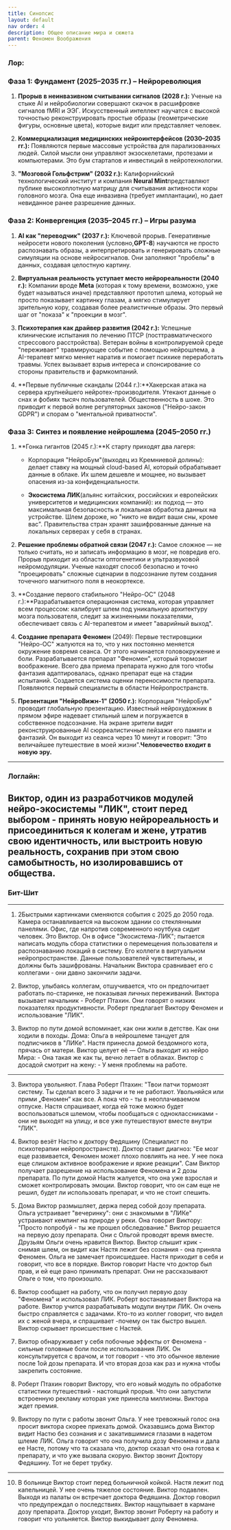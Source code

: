 ```yaml
---
title: Синопсис
layout: default
nav order: 4
description: Общее описание мира и сюжета
parent: Феномен Воображения
---
```


### Лор: 
### **Фаза 1: Фундамент (2025–2035 гг.) – Нейрореволюция**

1. **Прорыв в неинвазивном считывании сигналов (2028 г.):** Ученые на стыке AI и нейробиологии совершают скачок в расшифровке сигналов fMRI и ЭЭГ. Искусственный интеллект научатся с высокой точностью реконструировать простые образы (геометрические фигуры, основные цвета), которые видит или представляет человек.

2. **Коммерциализация медицинских нейроинтерфейсов (2030–2035 гг.):** Появляются первые массовые устройства для парализованных людей. Силой мысли они управляют экзоскелетами, протезами и компьютерами. Это бум стартапов и инвестиций в нейротехнологии.

3. **"Мозговой Гольфстрим" (2032 г.):** Калифорнийский технологический институт и компания **Neural Mint**представляют публике высокоплотную матрицу для считывания активности коры головного мозга. Она еще инвазивна (требует имплантации), но дает невиданное ранее разрешение данных.


### **Фаза 2: Конвергенция (2035–2045 гг.) – Игры разума**

1. **AI как "переводчик" (2037 г.):** Ключевой прорыв. Генеративные нейросети нового поколения (условно,**GPT-8**) научаются не просто распознавать образы, а интерпретировать и генерировать сложные симуляции на основе нейросигналов. Они заполняют "пробелы" в данных, создавая целостную картину.

2. **Виртуальная реальность уступает место нейрореальности (2040 г.):** Компании вроде **Meta** (которая к тому времени, возможно, уже будет называться иначе) представляют прототип шлема, который не просто показывает картинку глазам, а мягко стимулирует зрительную кору, создавая более реалистичные образы. Это первый шаг от "показа" к "проекции в мозг".

3. **Психотерапия как драйвер развития (2042 г.):** Успешные клинические испытания по лечению ПТСР (посттравматического стрессового расстройства). Ветеран войны в контролируемой среде "переживает" травмирующее событие с помощью нейрошлема, а AI-терапевт мягко меняет наратив и помогает психике переработать травмы. Успех вызывает взрыв интереса и спонсирование со стороны правительств и фармкомпаний.

4. **Первые публичные скандалы (2044 г.):**Хакерская атака на сервера крупнейшего нейротех-производителя. Утекают данные о снах и фобиях тысяч пользователей. Общественность в шоке. Это приводит к первой волне регуляторных законов ("Нейро-закон GDPR") и спорам о "ментальной приватности".


### **Фаза 3: Синтез и появление нейрошлема (2045–2050 гг.)**

1. **Гонка гигантов (2045 г.):**К старту приходят два лагеря:
	- Корпорация "НейроБум"(выходец из Кремниевой долины): делает ставку на мощный cloud-based AI, который обрабатывает данные в облаке. Их шлем дешевле и мощнее, но вызывает опасения из-за конфиденциальности.
	
	- **Экосистема ЛИК**(альянс китайских, российских и европейских университетов и медицинских компаний): их подход — это максимальная безопасность и локальная обработка данных на устройстве. Шлем дороже, но "никто не видит ваши сны, кроме вас". Правительства стран хранят зашифрованные данные на локальных серверах у себя в странах. 

2. **Решение проблемы обратной связи (2047 г.):** Самое сложное — не только считать, но и записать информацию в мозг, не повредив его. Прорыв приходит из области оптогенетики и ультразвуковой нейромодуляции. Ученые находят способ безопасно и точно "проецировать" сложные сценарии в подсознание путем создания точечного магнитного поля в неокортексе. 

3. **Создание первого стабильного "Нейро-ОС" (2048 г.):**Разрабатывается операционная система, которая управляет всем процессом: калибрует шлем под уникальную архитектуру мозга пользователя, следит за жизненными показателями, обеспечивает связь с AI-терапевтом и имеет "аварийный выход". 

4. **Создание препарата Феномен** (2049): Первые тестировщики "Нейро-ОС" жалуются на то, что у них постоянно меняется окружение вовремя сеанса. От этого начинается головокружение и боли. Разрабатывается препарат "Феномен", который тормозит воображение. Всего два приема препарата нужно для того чтобы фантазия адаптировалась, однако препарат еще на стадии испытаний. Создается система оценки переносимости препарата. Появляются первый специалисты в области Нейропространств.

5. **Презентация "НейроВижн-1" (2050 г.):** Корпорация "НейроБум" проводит глобальную презентацию. Известный нейрохудожник в прямом эфире надевает стильный шлем и погружается в собственное подсознание. На экране зрители видят реконструированные AI сюрреалистичные пейзажи его памяти и фантазий. Он выходит из сеанса через 10 минут и говорит: "Это величайшее путешествие в моей жизни".**Человечество входит в новую эру.**

---
### Логлайн:

Виктор, один из разработчиков модулей нейро-экосистемы "ЛИК", стоит перед выбором - принять новую нейрореальность и присоединиться к колегам и жене, утратив свою идентичность, или выстроить новую реальность, сохранив при этом свою самобытность, но изолировавшись от общества.
---

### Бит-Шит
---
1) 2Быстрыми картинками сменяются события с 2025 до 2050 года. Камера останавливается на высоком здании со стеклянными панелями.  Офис, где напротив современного ноутбука сидит человек. Это Виктор. Он в офисе "Экосистема-ЛИК"; пытается написать  модуль сбора статистики о перемещения пользователя и распознаванию локаций в систему. Его коллеги в виртуальном нейропространстве. Данные пользователей чувствительны, и должны быть  зашифрованы. Начальник Виктора сравнивает его с коллегами - они давно закончили задачи.

2) Виктор, улыбаясь коллегам, отшучивается, что он предпочитает работать по-старинке, не показывая личных переживаний. Виктора вызывает начальник - Роберт Птахин. Они говорят о низких показателях продуктивности. Роберт предлагает Виктору Феномен и использование "ЛИК".

3)  Виктор по пути домой вспоминает, как они жили в детстве. Как они ходили в походы. Дома: Ольга в нейрошлеме танцует для подписчиков в "ЛИКе". Настя принесла домой бездомного  кота, прячась от матери. Виктор целует её — Ольга выходит из нейро Мира: - Она такая же как ты, вечно летает в облаках. Виктор с досадой смотрит на жену: - У меня проблемы на работе. 
---
3) Виктора увольняют. Глава Роберт Птахин: "Твои патчи тормозят систему. Ты сделал всего 3 задачи и те не работают. Увольняйся или прими „Феномен“ как все. А пока что - ты в неоплачиваемом отпуске. Настя спрашивает, когда ей тоже можно будет воспользоваться шлемом, чтобы пообщаться с одноклассниками - они не выходят на улицу, и все уже путешествуют вместе внутри "ЛИК".

4) Виктор везёт Настю к доктору Федяшину (Специалист по психотерапии нейропространств). Доктор ставит диагноз: "Ее мозг еще развивается, Феномен может плохо повлиять на нее. У нее пока еще слишком активное воображение и яркие реакции". Сам Виктор получает разрешение на использование Феномена и 2 дозы препарата. По пути домой Настя жалуется, что она уже взрослая и сможет контролировать эмоции. Виктор говорит, что он сам еще не решил, будет ли использовать препарат, и что не стоит спешить.
  
  5) Дома Виктор размышляет, держа перед собой дозу препарата.  Ольга устраивает "вечеринку": они с знакомыми в "ЛИКе" устраивают кемпинг на природе у реки. Она говорит Виктору: "Просто попробуй - ты же прошел обследование."  Виктор решается на первую дозу препарата. Они с Ольгой проводят время вместе. Друзьям Ольги очень нравится Виктор. Виктор слышит крик - снимая шлем, он видит как Настя лежит без сознания - она приняла Феномен. Ольга не замечает происшедшее. Настя приходит в себя и говорит, что все в порядке. Виктор говорит Насте что доктор был прав, и ей еще рано принимать препарат. Они не рассказывают Ольге о том, что произошло.

6) Виктор сообщает на работу, что он получил первую дозу "Феномена" и использовал ЛИК. Роберт востанавливает Виктора на работе. Виктор учится разрабатывать модули внутри ЛИК. Он очень быстро справляется с задачами. Кто-то из коллег говорит, что видел их с женой вчера, и спрашивает -почему он так быстро вышел. Виктор скрывает происшествие с Настей. 

7) Виктор обнаруживает у себя побочные эффекты от Феномена - сильные головные боли после использования ЛИК.  Он консультируется с врачом, и тот говорит - что это обычное явление после 1ой дозы препарата. И что вторая доза как раз и нужна чтобы закрепить состояние. 

8)  Роберт Птахин говорит Виктору, что его новый модуль по обработке статистики путешествий - настоящий прорыв. Что они запустили встроенную рекламу которая уже принесла миллионы. Виктора ждет премия. 
  
9) Виктору по пути с работы звонит Ольга. У нее  тревожный голос она просит виктора скорее приехать домой. Оказавшись дома Виктор видит Настю без сознания и с закатившимися глазами в надетом шлеме ЛИК. Ольга говорит что она получила  дозу Феномена и дала ее Насте, потому что та сказала что,  доктор сказал что она готова к препарату, и что уже вызвала скорую. Виктор звонит Доктору Федяшину. Тот не берет трубку.

---
10) В больнице Виктор стоит перед больничной койкой.  Настя лежит под капельницей. У нее очень тяжелое состояние. Виктор подавлен. Выходя из палаты он встречает доктора Федяшина. Доктор говорил что предупреждал о последствиях. Виктор нащупывает в кармане дозу препарата. Доктор уходит, Виктор звонит Роберту на работу и говорит что уольняется. Виктор выкидывает дозу Феномена. 